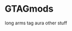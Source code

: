 # GTAGmods
long arms tag aura other stuff
<!DOCTYPE html>
<html lang="en">
  <head>
    <meta name="keywords" content="jumpscare, react, html, javascript" />
    <meta name="description" content="Simple jumpscare webpage made using react" />
    <meta charset="UTF-8" />
    <link rel="icon" type="image/svg+xml" href="/rls-logo.svg" />
    <meta name="viewport" content="width=device-width, initial-scale=1.0" />
    <title>Heartstopper</title>
  </head>
  <body>
    <div id="root"></div>
    <script type="module" src="/src/main.jsx"></script>
  </body>
</html>
